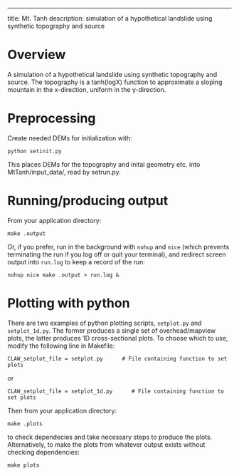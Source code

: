 ---
title: Mt. Tanh
description: simulation of a hypothetical landslide using synthetic topography and source

# Overview

A simulation of a hypothetical landslide using synthetic topography and source. The topography is a tanh(logX) function to approximate a sloping mountain in the x-direction, uniform in the y-direction.


# Preprocessing

Create needed DEMs for initialization with:
```
python setinit.py
```
This places DEMs for the topography and inital geometry etc. into MtTanh/input_data/, read by setrun.py.

# Running/producing output

From your application directory:
```
make .output
```
Or, if you prefer, run in the background with `nohup` and `nice` (which prevents terminating the run if you log off or quit your terminal), and redirect screen output into `run.log` to keep a record of the run:
```
nohup nice make .output > run.log &
```

# Plotting with python

There are two examples of python plotting scripts, `setplot.py` and `setplot_1d.py`. The former produces a single set of overhead/mapview plots, the latter produces 1D cross-sectional plots. To choose which to use, modify the following line in Makefile:
```
CLAW_setplot_file = setplot.py      # File containing function to set plots
```
 or 
 ```
CLAW_setplot_file = setplot_1d.py      # File containing function to set plots
 ```

Then from your application directory:

```
make .plots
```
to check dependecies and take necessary steps to produce the plots. Alternatively, to make the plots from whatever output exists without checking dependencies:
```
make plots
```




